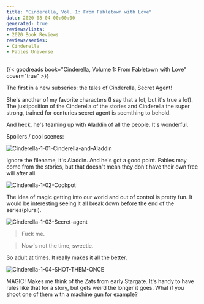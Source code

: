 ```yaml
---
title: "Cinderella, Vol. 1: From Fabletown with Love"
date: 2020-08-04 00:00:00
generated: true
reviews/lists:
- 2020 Book Reviews
reviews/series:
- Cinderella
- Fables Universe
---
```

{{< goodreads book="Cinderella, Volume 1: From Fabletown with Love" cover="true" >}}

The first in a new subseries: the tales of Cinderella, Secret Agent!  

She's another of my favorite characters (I say that a lot, but it's true a lot). The juxtiposition of the Cinderella of the stories and Cinderella the super strong, trained for centuries secret agent is soemthing to behold.  

<!--more-->

And heck, he's teaming up with Aladdin of all the people. It's wonderful.  

Spoilers / cool scenes:  

![Cinderella-1-01-Cinderella-and-Aladdin](/embeds/books/attachments/cinderella-1-01-cinderella-and-aladdin.jpg)  

Ignore the filename, it's Aladdin. And he's got a good point. Fables may come from the stories, but that doesn't mean they don't have their own free will after all.  

![Cinderella-1-02-Cookpot](/embeds/books/attachments/cinderella-1-02-cookpot.jpg)  

The idea of magic getting into our world and out of control is pretty fun. It would be interesting seeing it all break down before the end of the series(plural).  

![Cinderella-1-03-Secret-agent](/embeds/books/attachments/cinderella-1-03-secret-agent.jpg)  

> Fuck me.  

> Now's not the time, sweetie.  

So adult at times. It really makes it all the better.  

![Cinderella-1-04-SHOT-THEM-ONCE](/embeds/books/attachments/cinderella-1-04-shot-them-once.jpg)  

MAGIC! Makes me think of the Zats from early Stargate. It's handy to have rules like that for a story, but gets weird the longer it goes. What if you shoot one of them with a machine gun for example?


